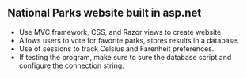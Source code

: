 ## National Parks website built in asp.net

* Use MVC framework, CSS, and Razor views to create website.
* Allows users to vote for favorite parks, stores results in a database.
* Use of sessions to track Celsius and Farenheit preferences.
* If testing the program, make sure to sure the database script and configure the connection string.
